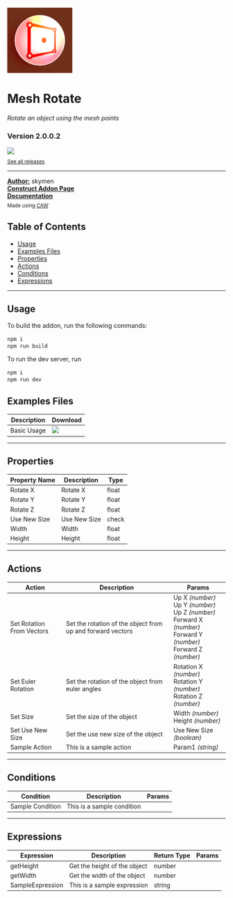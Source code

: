 <img src="./examples/cover.webp" width="150" /><br>
# Mesh Rotate
<i>Rotate an object using the mesh points</i> <br>
### Version 2.0.0.2

[<img src="https://placehold.co/200x50/4493f8/FFF?text=Download&font=montserrat" width="200"/>](https://github.com/skymen/mesh3DRotate_sdkV2/releases/download/skymen_mesh_rotate-2.0.0.2.c3addon/skymen_mesh_rotate-2.0.0.2.c3addon)
<br>
<sub> [See all releases](https://github.com/skymen/mesh3DRotate_sdkV2/releases) </sub> <br>

---
<b><u>Author:</u></b> skymen <br>
<b>[Construct Addon Page](https://www.construct.net/en/make-games/addons/1273/mesh-3d-rotate)</b>  <br>
<b>[Documentation](https://www.construct.net/en/make-games/addons/1273/mesh-3d-rotate/documentation)</b>  <br>
<sub>Made using [CAW](https://marketplace.visualstudio.com/items?itemName=skymen.caw) </sub><br>

## Table of Contents
- [Usage](#usage)
- [Examples Files](#examples-files)
- [Properties](#properties)
- [Actions](#actions)
- [Conditions](#conditions)
- [Expressions](#expressions)
---
## Usage
To build the addon, run the following commands:

```
npm i
npm run build
```

To run the dev server, run

```
npm i
npm run dev
```

## Examples Files
| Description | Download |
| --- | --- |
| Basic Usage | [<img src="https://placehold.co/120x30/4493f8/FFF?text=Download&font=montserrat" width="120"/>](https://github.com/skymen/mesh3DRotate_sdkV2/raw/refs/heads/main/examples/Basic%20Usage.c3p) |

---
## Properties
| Property Name | Description | Type |
| --- | --- | --- |
| Rotate X | Rotate X | float |
| Rotate Y | Rotate Y | float |
| Rotate Z | Rotate Z | float |
| Use New Size | Use New Size | check |
| Width | Width | float |
| Height | Height | float |


---
## Actions
| Action | Description | Params
| --- | --- | --- |
| Set Rotation From Vectors | Set the rotation of the object from up and forward vectors | Up X             *(number)* <br>Up Y             *(number)* <br>Up Z             *(number)* <br>Forward X             *(number)* <br>Forward Y             *(number)* <br>Forward Z             *(number)* <br> |
| Set Euler Rotation | Set the rotation of the object from euler angles | Rotation X             *(number)* <br>Rotation Y             *(number)* <br>Rotation Z             *(number)* <br> |
| Set Size | Set the size of the object | Width             *(number)* <br>Height             *(number)* <br> |
| Set Use New Size | Set the use new size of the object | Use New Size             *(boolean)* <br> |
| Sample Action | This is a sample action | Param1             *(string)* <br> |


---
## Conditions
| Condition | Description | Params
| --- | --- | --- |
| Sample Condition | This is a sample condition |  |


---
## Expressions
| Expression | Description | Return Type | Params
| --- | --- | --- | --- |
| getHeight | Get the height of the object | number |  | 
| getWidth | Get the width of the object | number |  | 
| SampleExpression | This is a sample expression | string |  | 
